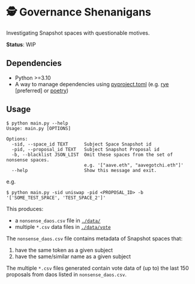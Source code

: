 # 🕵️ Governance Shenanigans

Investigating Snapshot spaces with questionable motives.

**Status**: WIP

## Dependencies

- Python >=3.10
- A way to manage dependencies using [pyproject.toml](./pyproject.toml) (e.g. [rye](https://github.com/mitsuhiko/rye) [preferred] or [poetry](https://github.com/python-poetry/poetry))

## Usage

```console
$ python main.py --help
Usage: main.py [OPTIONS]

Options:
  -sid, --space_id TEXT      Subject Space Snapshot id
  -pid, --proposal_id TEXT   Subject Snapshot Proposal id
  -b, --blacklist JSON_LIST  Omit these spaces from the set of nonsense spaces.
                             e.g. '["aave.eth", "aavegotchi.eth"]'
  --help                     Show this message and exit.
```

e.g.

``` console
$ python main.py -sid uniswap -pid <PROPOSAL_ID> -b '['SOME_TEST_SPACE', 'TEST_SPACE_2']'
```

This produces:

- a `nonsense_daos.csv` file in [`./data/`](./data/)
- multiple `*.csv` data files in [`./data/vote`](./data/vote)

The `nonsense_daos.csv` file contains metadata of Snapshot spaces that:

1. have the same token as a given subject
2. have the same/similar name as a given subject

The multiple `*.csv` files generated contain vote data of (up to) the last 150 proposals from daos listed in `nonsense_daos.csv`.
